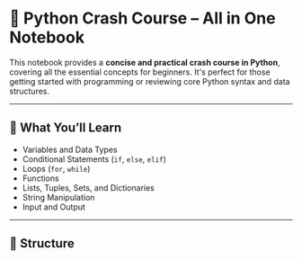 # 🐍 Python Crash Course – All in One Notebook

This notebook provides a **concise and practical crash course in Python**, covering all the essential concepts for beginners. 
It's perfect for those getting started with programming or reviewing core Python syntax and data structures.

---

## 🧠 What You’ll Learn

- Variables and Data Types
- Conditional Statements (`if`, `else`, `elif`)
- Loops (`for`, `while`)
- Functions
- Lists, Tuples, Sets, and Dictionaries
- String Manipulation
- Input and Output

---

## 📁 Structure

